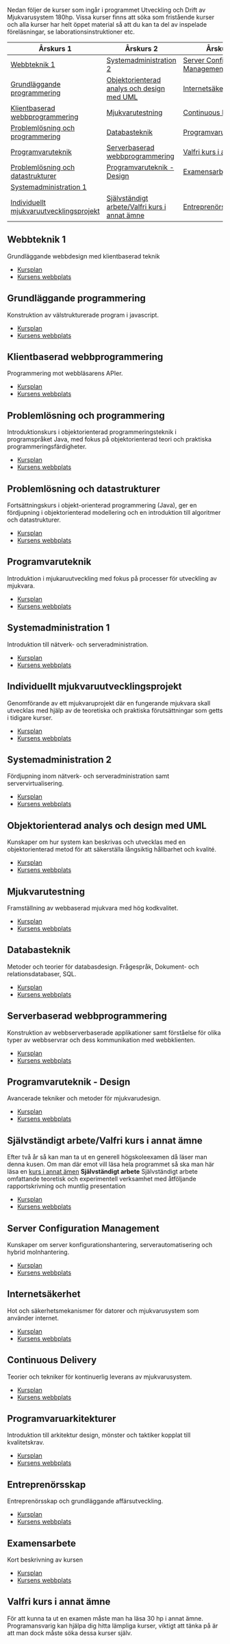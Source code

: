 Nedan följer de kurser som ingår i programmet Utveckling och Drift av Mjukvarusystem 180hp. Vissa kurser finns att söka som fristående kurser och alla kurser har helt öppet material så att du kan ta del av inspelade föreläsningar, se laborationsinstruktioner etc.

| Årskurs 1                                                  | Årskurs 2                                                  | Årskurs 3                                                  |
| ---------------------------------------------------------- | ---------------------------------------------------------- | ---------------------------------------------------------- |
| [Webbteknik 1](#1ME321)                                    | [Systemadministration 2](#sysadm2)                         | [Server Configuration Management](#confman)                | 
| [Grundläggande programmering](#1DV021)                     | [Objektorienterad analys och design med UML](#1DV607)      | [Internetsäkerhet](#2DV103)                                |
| [Klientbaserad webbprogrammering](#1DV022)                 | [Mjukvarutestning](#2DV610)                                | [Continuous Delivery](#contdel)                            | 
| [Problemlösning och programmering](#1DV007)                | [Databasteknik](#db)                                       | [Programvaruarkitekturer](#2DV104)                         | 
| [Programvaruteknik](#1DV100)                               | [Serverbaserad webbprogrammering](#serverweb)              | [Valfri kurs i annat ämne](#annat)                         | 
| [Problemlösning och datastrukturer](#1DV506)               | [Programvaruteknik - Design](#2DV103)                      | [Examensarbete](#2DV00E)                                   |
| [Systemadministration 1](#sysadm1)                         |                                                            |                                                            |
| [Individuellt mjukvaruutvecklingsprojekt](#1DV430)         | [Självständigt arbete/Valfri kurs i annat ämne](#exjobb)   | [Entreprenörsskap](#1FE465)                                | 


## <a name="1ME321"></a>Webbteknik 1
 Grundläggande webbdesign med klientbaserad teknik
 * [Kursplan](http://prod.kursinfo.lnu.se/utbildning/GenerateDocument.ashx?templatetype=coursesyllabus&amp;code=1ME321&amp;documenttype=pdf&amp;lang=sv)
 * [Kursens webbplats](#)

## <a name="1DV021"></a>Grundläggande programmering
Konstruktion av välstrukturerade program i javascript.
* [Kursplan](http://prod.kursinfo.lnu.se/utbildning/GenerateDocument.ashx?templatetype=coursesyllabus&amp;code=1DV021&amp;documenttype=pdf&amp;lang=sv)
* [Kursens webbplats](#)

## <a name="1DV022"></a>Klientbaserad webbprogrammering
Programmering mot webbläsarens APIer.
* [Kursplan](http://prod.kursinfo.lnu.se/utbildning/GenerateDocument.ashx?templatetype=coursesyllabus&amp;code=1DV022&amp;documenttype=pdf&amp;lang=sv)
* [Kursens webbplats](#)

## <a name="1DV007"></a>Problemlösning och programmering
Introduktionskurs i objektorienterad programmeringsteknik i programspråket Java, med fokus på objektorienterad teori och praktiska programmeringsfärdigheter.
* [Kursplan](http://prod.kursinfo.lnu.se/utbildning/GenerateDocument.ashx?templatetype=coursesyllabus&amp;code=1DV007&amp;documenttype=pdf&amp;lang=sv)
* [Kursens webbplats](#)
 
## <a name="1DV506"></a>Problemlösning och datastrukturer
Fortsättningskurs i objekt-orienterad programmering (Java), ger en fördjupning i objektorienterad modellering och en introduktion till algoritmer och datastrukturer. 
* [Kursplan](http://prod.kursinfo.lnu.se/utbildning/GenerateDocument.ashx?templatetype=coursesyllabus&amp;code=1DV506&amp;documenttype=pdf&amp;lang=sv)
* [Kursens webbplats](#/)
 
## <a name="1DV100"></a>Programvaruteknik
Introduktion i mjukaruutveckling med fokus på processer för utveckling av mjukvara.
* [Kursplan](http://prod.kursinfo.lnu.se/utbildning/GenerateDocument.ashx?templatetype=coursesyllabus&amp;code=1DV100&amp;documenttype=pdf&amp;lang=sv)
* [Kursens webbplats](#)

## <a name="sysadm1"></a>Systemadministration 1
Introduktion till nätverk- och serveradministration.
* [Kursplan](http://prod.kursinfo.lnu.se/utbildning/GenerateDocument.ashx?templatetype=coursesyllabus&amp;code=sysadm1&amp;documenttype=pdf&amp;lang=sv)
* [Kursens webbplats](#)

## <a name="1DV430"></a>Individuellt mjukvaruutvecklingsprojekt
Genomförande av ett mjukvaruprojekt där en fungerande mjukvara skall utvecklas med hjälp av de teoretiska och praktiska förutsättningar som getts i tidigare kurser.
* [Kursplan](http://prod.kursinfo.lnu.se/utbildning/GenerateDocument.ashx?templatetype=coursesyllabus&amp;code=1DV430&amp;documenttype=pdf&amp;lang=sv)
* [Kursens webbplats](#)

## <a name="sysadm2"></a>Systemadministration 2
Fördjupning inom nätverk- och serveradministration samt servervirtualisering.
* [Kursplan](http://prod.kursinfo.lnu.se/utbildning/GenerateDocument.ashx?templatetype=coursesyllabus&amp;code=sysadm2&amp;documenttype=pdf&amp;lang=sv)
* [Kursens webbplats](#)

## <a name="1DV607"></a>Objektorienterad analys och design med UML
Kunskaper om hur system kan beskrivas och utvecklas med en objektorienterad metod för att säkerställa långsiktig hållbarhet och kvalité.
* [Kursplan](http://prod.kursinfo.lnu.se/utbildning/GenerateDocument.ashx?templatetype=coursesyllabus&amp;code=1DV607&amp;documenttype=pdf&amp;lang=sv)
* [Kursens webbplats](//coursepress.lnu.se/kurs/objektorienterad-analys-och-design-med-uml/)

## <a name="2DV610"></a>Mjukvarutestning
Framställning av webbaserad mjukvara med hög kodkvalitet.
* [Kursplan](http://prod.kursinfo.lnu.se/utbildning/GenerateDocument.ashx?templatetype=coursesyllabus&amp;code=2DV610&amp;documenttype=pdf&amp;lang=sv)
* [Kursens webbplats](https://coursepress.lnu.se/kurs/mjukvarutestning/)

## <a name="db"></a>Databasteknik
Metoder och teorier för databasdesign. Frågespråk, Dokument- och relationsdatabaser, SQL.
* [Kursplan](http://prod.kursinfo.lnu.se/utbildning/GenerateDocument.ashx?templatetype=coursesyllabus&amp;code=db&amp;documenttype=pdf&amp;lang=sv)
* [Kursens webbplats](#)

## <a name="serverweb"></a>Serverbaserad webbprogrammering
Konstruktion av webbserverbaserade applikationer samt förståelse för olika typer av webbservrar och dess kommunikation med webbklienten.
* [Kursplan](http://prod.kursinfo.lnu.se/utbildning/GenerateDocument.ashx?templatetype=coursesyllabus&amp;code=serverweb&amp;documenttype=pdf&amp;lang=sv)
* [Kursens webbplats](#)

## <a name="2DV103"></a>Programvaruteknik - Design
Avancerade tekniker och metoder för mjukvarudesign.
* [Kursplan](http://prod.kursinfo.lnu.se/utbildning/GenerateDocument.ashx?templatetype=coursesyllabus&amp;code=2DV103&amp;documenttype=pdf&amp;lang=sv)
* [Kursens webbplats](#)

## <a name="exjobb"></a>Självständigt arbete/Valfri kurs i annat ämne
Efter två år så kan man ta ut en generell högskoleexamen då läser man denna kusen. Om man där emot vill läsa hela programmet så ska man här läsa en [kurs i annat ämen](#annat)
**Självständigt arbete**
Självständigt arbete omfattande teoretisk och experimentell verksamhet med åtföljande rapportskrivning och muntlig presentation
* [Kursplan](http://prod.kursinfo.lnu.se/utbildning/GenerateDocument.ashx?templatetype=coursesyllabus&amp;code=exjobb&amp;documenttype=pdf&amp;lang=sv)
* [Kursens webbplats](#)

## <a name="confman"></a>Server Configuration Management
Kunskaper om server konfigurationshantering, serverautomatisering och hybrid molnhantering.
* [Kursplan](http://prod.kursinfo.lnu.se/utbildning/GenerateDocument.ashx?templatetype=coursesyllabus&amp;code=confman&amp;documenttype=pdf&amp;lang=sv)
* [Kursens webbplats](#)

## <a name="2DV103"></a>Internetsäkerhet
Hot och säkerhetsmekanismer för datorer och mjukvarusystem som använder internet.
* [Kursplan](http://prod.kursinfo.lnu.se/utbildning/GenerateDocument.ashx?templatetype=coursesyllabus&amp;code=2DV103&amp;documenttype=pdf&amp;lang=sv)
* [Kursens webbplats](#)

## <a name="contdel"></a>Continuous Delivery
Teorier och tekniker för kontinuerlig leverans av mjukvarusystem.
* [Kursplan](http://prod.kursinfo.lnu.se/utbildning/GenerateDocument.ashx?templatetype=coursesyllabus&amp;code=contdel&amp;documenttype=pdf&amp;lang=sv)
* [Kursens webbplats](#)

## <a name="2DV104"></a>Programvaruarkitekturer
Introduktion till arkitektur design, mönster och taktiker kopplat till kvalitetskrav.
* [Kursplan](http://prod.kursinfo.lnu.se/utbildning/GenerateDocument.ashx?templatetype=coursesyllabus&amp;code=2DV104&amp;documenttype=pdf&amp;lang=sv)
* [Kursens webbplats]()

## <a name="1FE465"></a>Entreprenörsskap
Entreprenörsskap och grundläggande affärsutveckling.
* [Kursplan](http://prod.kursinfo.lnu.se/utbildning/GenerateDocument.ashx?templatetype=coursesyllabus&amp;code=1FE465&amp;documenttype=pdf&amp;lang=sv)
* [Kursens webbplats](#)

## <a name="2DV00E"></a>Examensarbete
Kort beskrivning av kursen
* [Kursplan](http://prod.kursinfo.lnu.se/utbildning/GenerateDocument.ashx?templatetype=coursesyllabus&amp;code=2DV00E&amp;documenttype=pdf&amp;lang=sv)
* [Kursens webbplats](#)

## <a name="annat"></a>Valfri kurs i annat ämne
För att kunna ta ut en examen måste man ha läsa 30 hp i annat ämne. Programansvarig kan hjälpa dig hitta lämpliga kurser, viktigt att tänka på är att man dock måste söka dessa kurser själv.